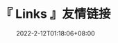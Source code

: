 ---
title: "『 Links 』友情链接"
date: 2022-2-12T01:18:06+08:00
slug: "links"
layout: "links"
license: false
toc: true
menu:
    main: 
        weight: -50
        name: Friends
        url: /
        params:
            icon: friends

comments: false
---